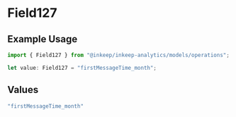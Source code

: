 # Field127

## Example Usage

```typescript
import { Field127 } from "@inkeep/inkeep-analytics/models/operations";

let value: Field127 = "firstMessageTime_month";
```

## Values

```typescript
"firstMessageTime_month"
```
